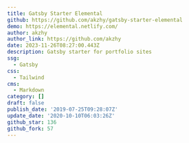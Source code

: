 ```yaml
---
title: Gatsby Starter Elemental
github: https://github.com/akzhy/gatsby-starter-elemental
demo: https://elemental.netlify.com/
author: akzhy
author_link: https://github.com/akzhy
date: 2023-11-26T08:27:00.443Z
description: Gatsby starter for portfolio sites
ssg:
  - Gatsby
css:
  - Tailwind
cms:
  - Markdown
category: []
draft: false
publish_date: '2019-07-25T09:28:07Z'
update_date: '2020-10-10T06:03:26Z'
github_star: 136
github_fork: 57
---
```

